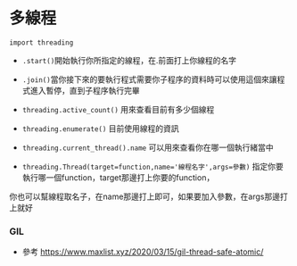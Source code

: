 # 多線程

`import threading`

- `.start()`開始執行你所指定的線程，在.前面打上你線程的名字

- `.join()`當你接下來的要執行程式需要你子程序的資料時可以使用這個來讓程式進入暫停，直到子程序執行完畢

- `threading.active_count()` 用來查看目前有多少個線程

- `threading.enumerate()` 目前使用線程的資訊

- `threading.current_thread().name` 可以用來查看你在哪一個執行緒當中

- `threading.Thread(target=function,name='線程名字',args=參數)` 指定你要執行哪一個function，target那邊打上你要的function，

你也可以幫線程取名子，在name那邊打上即可，如果要加入參數，在args那邊打上就好

### GIL

-  參考 https://www.maxlist.xyz/2020/03/15/gil-thread-safe-atomic/

